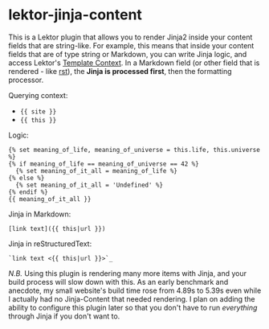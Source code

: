 # lektor-jinja-content

This is a Lektor plugin that allows you to render Jinja2 inside your content fields that are string-like. For example, this means that inside your content fields that are of type string or Markdown, you can write Jinja logic, and access Lektor's [Template Context](https://www.getlektor.com/docs/templates/#template-context). In a Markdown field (or other field that is rendered - like [rst](https://github.com/fschulze/lektor-rst)), the **Jinja is processed first**, then the formatting processor.

Querying context:
- `{{ site }}`
- `{{ this }}`

Logic:
```jinja
{% set meaning_of_life, meaning_of_universe = this.life, this.universe %}
{% if meaning_of_life == meaning_of_universe == 42 %}
  {% set meaning_of_it_all = meaning_of_life %}
{% else %}
  {% set meaning_of_it_all = 'Undefined' %}
{% endif %}
{{ meaning_of_it_all }}
```

Jinja in Markdown:
```jinja
[link text]({{ this|url }})
```

Jinja in reStructuredText:
```jinja
`link text <{{ this|url }}>`_
```


*N.B.* Using this plugin is rendering many more items with Jinja, and your build process will slow down with this. As an early benchmark and anecdote, my small website's build time rose from 4.89s to 5.39s even while I actually had no Jinja-Content that needed rendering. I plan on adding the ability to configure this plugin later so that you don't have to run *everything* through Jinja if you don't want to.
